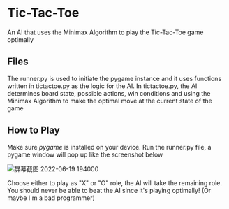 # Tic-Tac-Toe

An AI that uses the Minimax Algorithm to play the Tic-Tac-Toe game optimally

## Files

The runner.py is used to initiate the pygame instance and it uses functions written in tictactoe.py as the logic for the AI. In tictactoe.py, the AI determines board state, possible actions, win conditions and using the Minimax Algorithm to make the optimal move at the current state of the game

## How to Play

Make sure _pygame_ is installed on your device. Run the runner.py file, a pygame window will pop up like the screenshot below

![屏幕截图 2022-06-19 194000](https://user-images.githubusercontent.com/99038613/174504591-79a6821a-98ab-4195-b9a5-cd654ef16fed.png)

Choose either to play as "X" or "O" role, the AI will take the remaining role. You should never be able to beat the AI since it's playing optimally! (Or maybe I'm a bad programmer)
